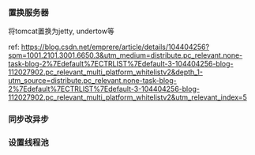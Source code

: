 ### 置换服务器
将tomcat置换为jetty, undertow等

ref: https://blog.csdn.net/emprere/article/details/104404256?spm=1001.2101.3001.6650.3&utm_medium=distribute.pc_relevant.none-task-blog-2%7Edefault%7ECTRLIST%7Edefault-3-104404256-blog-112027902.pc_relevant_multi_platform_whitelistv2&depth_1-utm_source=distribute.pc_relevant.none-task-blog-2%7Edefault%7ECTRLIST%7Edefault-3-104404256-blog-112027902.pc_relevant_multi_platform_whitelistv2&utm_relevant_index=5


### 同步改异步

### 设置线程池
